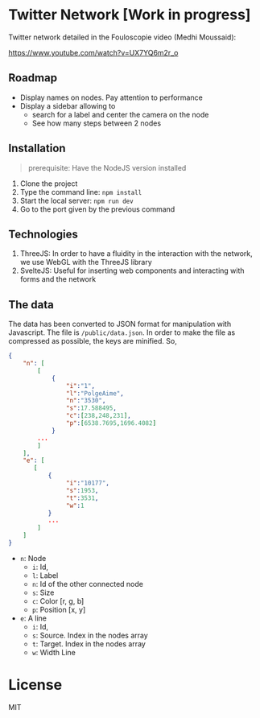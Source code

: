 # Twitter Network [Work in progress]

Twitter network detailed in the Fouloscopie video (Medhi Moussaid):

https://www.youtube.com/watch?v=UX7YQ6m2r_o

## Roadmap

- Display names on nodes. Pay attention to performance
- Display a sidebar allowing to
    - search for a label and center the camera on the node
    - See how many steps between 2 nodes

## Installation

> prerequisite: Have the NodeJS version installed

1. Clone the project
2. Type the command line: `npm install`
3. Start the local server: `npm run dev`
4. Go to the port given by the previous command

## Technologies

1. ThreeJS: In order to have a fluidity in the interaction with the network, we use WebGL with the ThreeJS library
2. SvelteJS: Useful for inserting web components and interacting with forms and the network

## The data

The data has been converted to JSON format for manipulation with Javascript. The file is `/public/data.json`. In order to make the file as compressed as possible, the keys are minified. So, 

```json
{
    "n": [
        [
            {
                "i":"1",
                "l":"PolgeAime",
                "n":"3530",
                "s":17.588495,
                "c":[238,248,231],
                "p":[6538.7695,1696.4082]
            }
        ...
        ]
    ],
    "e": [
       [
           {
                "i":"10177",
                "s":1953,
                "t":3531,
                "w":1
           }
           ...
        ]
    ]
}
```

- `n`: Node
    - `i`: Id,
    - `l`: Label
    - `n`: Id of the other connected node
    - `s`: Size
    - `c`: Color [r, g, b]
    - `p`: Position [x, y]
- `e`: A line
    - `i`: Id,
    - `s`: Source. Index in the nodes array
    - `t`: Target. Index in the nodes array
    - `w`: Width Line

# License

MIT


